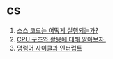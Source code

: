 # cs

1. [소스 코드는 어떻게 실행되는가?](./source_code.md)
2. [CPU 구조와 활용에 대해 알아보자.](./cpu.md)
3. [명령어 사이클과 인터럽트](./command_cycle_and_interrupt.md)